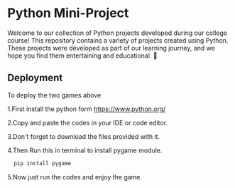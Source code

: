 
# Python Mini-Project

Welcome to our collection of Python projects developed during our college course! This repository contains a variety of projects created using Python. These projects were developed as part of our learning journey, and we hope you find them entertaining and educational. 🚀


## Deployment

To deploy the two games above

1.First install the python form https://www.python.org/

2.Copy and paste the codes in your IDE or code editor.

3.Don't forget to download the files provided with it.

4.Then Run this in terminal to install pygame module.

```bash
  pip install pygame
```

5.Now just run the codes and enjoy the game. 
